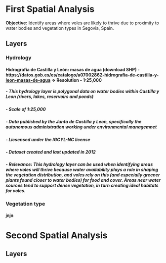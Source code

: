 # **First Spatial Analysis**
**Objective:** Identify areas where voles are likely to thrive due to proximity to water bodies and vegetation types in Segovia, Spain.


## Layers
### Hydrology
#### Hidrografía de Castilla y León: masas de agua (download SHP) - https://datos.gob.es/es/catalogo/a07002862-hidrografia-de-castilla-y-leon-masas-de-agua => Resolution - 1:25,000
##### - This hydrology layer is polygonal data on water bodies within Castilla y Leon (rivers, lakes, reservoirs and ponds)
##### - Scale of 1:25,000
##### - Data published by the Junta de Castilla y Leon, specifically the autonomous administration working under environmental managemnet
##### - Licsensed under the IGCYL-NC license
##### - Dataset created and last updated in 2012
##### - **Relevance**: This hydrology layer can be used when identifying areas where voles will thrive because water availability plays a role in shaping the vegetation distribution, and voles rely on this (and especially greener plants found closer to water bodies) for food and cover. Areas near water sources tend to support dense vegetation, in turn creating ideal habitats for voles. 


### Vegetation type
#### jnjn

# **Second Spatial Analysis**
## Layers
